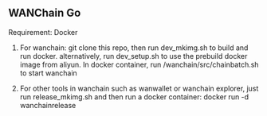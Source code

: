 ## WANChain Go

Requirement: Docker

1. For wanchain: git clone this repo, then run dev_mkimg.sh to build and run docker.
alternatively, run dev_setup.sh to use the prebuild docker image from aliyun.
   In docker container, run /wanchain/src/chainbatch.sh to start wanchain


2. For other tools in wanchain such as wanwallet or wanchain explorer, just run release_mkimg.sh
   and then run a docker container: docker run -d wanchainrelease
